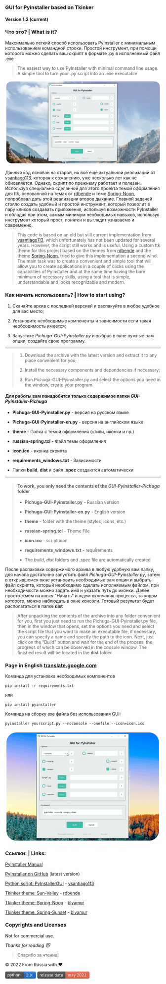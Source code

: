 ### GUI for Pyinstaller based on Tkinker
#### Version 1.2 (current)

### Что это? | What is it?
Максимально легкий способ использовать PyInstaller с минимальным использованием командной строки. Простой инструмент, при помощи которого можно сделать ваш скрипт в формате .py в исполняемый файл .exe

> The easiest way to use PyInstaller with minimal command line usage. A simple tool to turn your .py script into an .exe executable

![Light screenshot](https://github.com/blyamur/GUI-Pyinstaller-Pichuga/blob/main/app_screen.png)

Данный код основан на старой, но все еще актуальной реализации от [vsantiago113](https://github.com/vsantiago113/PyInstallerGUI), которая к сожалению, уже несколько лет как не обновляется. Однако, скрипт по прежнему работает и полезен. Используя специально сделанной для этого проекта темой оформления для ttk, основанной на темах от [rdbende](https://github.com/rdbende/Sun-Valley-ttk-theme) и теме 
[Spring-Noon](https://github.com/blyamur/Spring-Noon-ttk-theme), попробовал дать этой реализации второе дыхание. Главной задачей стояло создать удобный и простой инструмент, который позволит в пару кликов создавать приложения, используя возможности PyInstaller и обладая при этом, самым минимум необходимых навыков, используя инструмент который прост, понятен и выглядит узнаваемо и современно.

>  This code is based on an old but still current implementation from [vsantiago113](https://github.com/vsantiago113/PyInstallerGUI), which unfortunately has not been updated for several years. However, the script still works and is useful. Using a custom ttk theme for this project based on the themes from [rdbende](https://github.com/rdbende/Sun-Valley-ttk-theme) and the theme
[Spring-Noon](https://github.com/blyamur/Spring-Noon-ttk-theme), tried to give this implementation a second wind. The main task was to create a convenient and simple tool that will allow you to create applications in a couple of clicks using the capabilities of PyInstaller and at the same time having the bare minimum of necessary skills, using a tool that is simple, understandable and looks recognizable and modern.


### Как начать использовать? | How to start using?
1. Скачайте архив с последней версией и распакуйте в любое удобное для вас место; 

2. Установите необходимые компоненты и зависимости если такая необходимость имеется;

3. Запустите *Pichuga-GUI-Pyinstaller.py* и выбрав в окне нужные вам опции, создайте свою программу.

---
> 1. Download the archive with the latest version and extract it to any place convenient for you;
> 
> 2. Install the necessary components and dependencies if necessary;
> 
> 3. Run Pichuga-GUI-Pyinstaller.py and select the options you need in the window, create your program.


#### Для работы вам понадобится только содержимое папки *GUI-Pyinstaller-Pichuga*

*  **Pichuga-GUI-Pyinstaller.py** - версия на русском языке

*  **Pichuga-GUI-Pyinstaller-en.py** - версия на английском языке

*  **theme** - Папка с темой оформления (стили, иконки и пр.)

*  **russian-spring.tcl** - Файл темы оформления

*  **icon.ico** - иконка скрипта

*  **requirements_windows.txt** - Зависимости

* Папки **build**, **dist** и файл **.spec** создаются автоматически

---

> #### To work, you only need the contents of the *GUI-Pyinstaller-Pichuga* folder
> 
> *  **Pichuga-GUI-Pyinstaller.py** - Russian version
> 
> *  **Pichuga-GUI-Pyinstaller-en.py** - English version 
> 
> *  **theme** - folder with the theme (styles, icons, etc.)
> 
> *  **russian-spring.tcl** - Theme File
> 
> *  **icon.ico** - script icon
> 
> *  **requirements_windows.txt** - requirements
> 
> * The *build*, *dist* folders and *.spec* file are automatically created


После распаковки содержимого архива в любую удобную вам папку, для начала достаточно запустить файл *Pichuga-GUI-Pyinstaller.py*, затем в открывшемся окне установить необходимые вам опции и выбрать файл скрипта, который необходимо сделать исполняемым файлом, при необходимости можно задать имя и указать путь до иконки. Далее просто жмем на конку "Начать" и ждем окончания процесса, за ходом которого, можно наблюдать в окне консоли. Готовый результат будет располагаться в папке **dist**

> After unpacking the contents of the archive into any folder convenient for you, first you just need to run the Pichuga-GUI-Pyinstaller.py file, then in the window that opens, set the options you need and select the script file that you want to make an executable file, if necessary, you can specify a name and specify the path to the icon. Next, just click on the "Build" button and wait for the end of the process, the progress of which can be observed in the console window. The finished result will be located in the **dist** folder

### Page in English [translate.google.com](https://github-com.translate.goog/blyamur/GUI-Pyinstaller-Pichuga?_x_tr_sl=ru&_x_tr_tl=en&_x_tr_hl=ru&_x_tr_pto=wapp)

Команда для установка необходимых компонентов

    pip install -r requirements.txt

или

    pip install pyinstaller 

Команда на сборку exe файла без использования GUI: 

    pyinstaller yourscript.py --noconsole --onefile --icon=icon.ico


![Light](https://github.com/blyamur/GUI-Pyinstaller-Pichuga/blob/main/action_pichuga.gif)

### Ссылки: | Links:

[PyInstaller Manual](https://pyinstaller.org/en/stable/)

[PyInstaller on GitHub](https://github.com/pyinstaller/pyinstaller) (latest version)

[Python script: PyInstallerGUI](https://github.com/vsantiago113/PyInstallerGUI) - [vsantiago113](https://github.com/vsantiago113/)

[Tkinker theme: Sun-Valley](https://github.com/rdbende/Sun-Valley-ttk-theme) - [rdbende](https://github.com/rdbende/)

[Tkinker theme: Spring-Noon](https://github.com/blyamur/Spring-Noon-ttk-theme) - [blyamur](https://github.com/blyamur/)

[Tkinker theme: Spring-Sunset](https://github.com/blyamur/Spring-Sunset-ttk-theme) - [blyamur](https://github.com/blyamur/)



### Copyrights and Licenses
Not for commercial use.


*Thanks for reading :heart_eyes_cat:*
> Спасибо за чтение!

  
© 2022 From Russia with ❤ 



<img src="https://raw.githubusercontent.com/blyamur/GUI-Pyinstaller-Pichuga/main/shields/python-3.svg" width="100"> <img src="https://raw.githubusercontent.com/blyamur/GUI-Pyinstaller-Pichuga/main/shields/release-date.svg" width="170">
